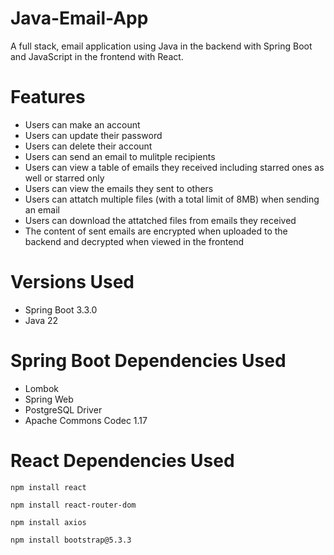 # Java-Email-App
A full stack, email application using Java in the backend with Spring Boot and JavaScript in the frontend with React.

# Features
* Users can make an account
* Users can update their password
* Users can delete their account
* Users can send an email to mulitple recipients
* Users can view a table of emails they received including starred ones as well or starred only
* Users can view the emails they sent to others
* Users can attatch multiple files (with a total limit of 8MB) when sending an email
* Users can download the attatched files from emails they received
* The content of sent emails are encrypted when uploaded to the backend and decrypted when viewed in the frontend

# Versions Used
* Spring Boot 3.3.0
* Java 22

# Spring Boot Dependencies Used
* Lombok
* Spring Web
* PostgreSQL Driver
* Apache Commons Codec 1.17

# React Dependencies Used
``` npm install react ```

``` npm install react-router-dom ```

``` npm install axios ```

``` npm install bootstrap@5.3.3  ```